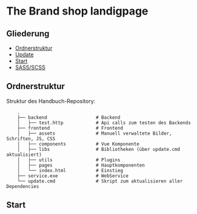 # The Brand shop landigpage

## Gliederung

- [Ordnerstruktur](#ordnerstruktur)
- [Update](#update)
- [Start](#start)
- [SASS/SCSS](#SASS/SCSS)

## Ordnerstruktur

Struktur des Handbuch-Repository:

```shell
    .
    ├── backend                  # Backend
    │   ├── test.http            # Api calls zum testen des Backends
    ├── frontend                 # Frontend
    │   ├── assets               # Manuell verwaltete Bilder, Schriften, JS, CSS
    │   ├── components           # Vue Komponente
    │   ├── libs                 # Bibliotheken (über update.cmd aktualisiert)
    │   ├── utils                # Plugins
    │   ├── pages                # Hauptkomponenten
    │   └── index.html           # Einstieg
    ├── service.exe              # WebService
    └── update.cmd               # Skript zum aktualisieren aller Dependencies
```

## Start
